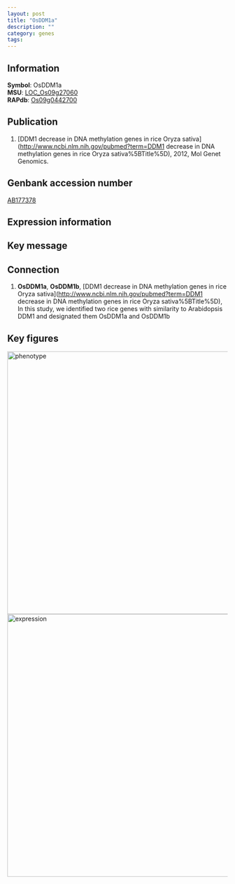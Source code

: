 ```yaml
---
layout: post
title: "OsDDM1a"
description: ""
category: genes
tags: 
---
```


## Information
__Symbol__: OsDDM1a  
__MSU__: [LOC_Os09g27060](http://rice.plantbiology.msu.edu/cgi-bin/ORF_infopage.cgi?orf=LOC_Os09g27060)  
__RAPdb__: [Os09g0442700](http://rapdb.dna.affrc.go.jp/viewer/gbrowse_details/irgsp1?name=Os09g0442700)  

## Publication
1. [DDM1 decrease in DNA methylation genes in rice Oryza sativa](http://www.ncbi.nlm.nih.gov/pubmed?term=DDM1 decrease in DNA methylation genes in rice Oryza sativa%5BTitle%5D), 2012, Mol Genet Genomics.

## Genbank accession number
[AB177378](http://www.ncbi.nlm.nih.gov/nuccore/AB177378)  

## Expression information

## Key message

## Connection
1. __OsDDM1a__, __OsDDM1b__, [DDM1 decrease in DNA methylation genes in rice Oryza sativa](http://www.ncbi.nlm.nih.gov/pubmed?term=DDM1 decrease in DNA methylation genes in rice Oryza sativa%5BTitle%5D),  In this study, we identified two rice genes with similarity to Arabidopsis DDM1 and designated them OsDDM1a and OsDDM1b

## Key figures
<img src="http://ricencode.github.io/images/OsDDM1a.pheno.png" alt="phenotype"  style="width: 600px;"/>

<img src="http://ricencode.github.io/images/OsDDM1a.exp.png" alt="expression"  style="width: 600px;"/>


